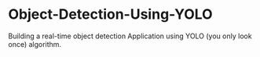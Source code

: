 # Object-Detection-Using-YOLO
Building a real-time object detection Application using YOLO (you only look once) algorithm.
